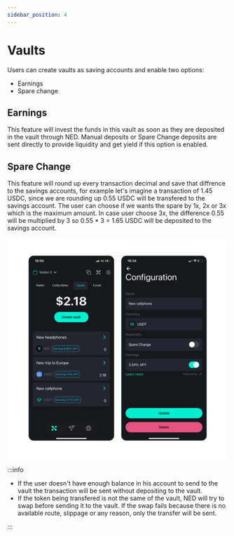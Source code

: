 ```yaml
---
sidebar_position: 4
---
```


# Vaults

Users can create vaults as saving accounts and enable two options:

- Earnings
- Spare change

## Earnings

This feature will invest the funds in this vault as soon as they are deposited
in the vault through NED. Manual deposits or Spare Change deposits are sent
directly to provide liquidity and get yield if this option is enabled.

## Spare Change

This feature will round up every transaction decimal and save that diffrence to
the savings accounts, for example let's imagine a transaction of 1.45 USDC,
since we are rounding up 0.55 USDC will be transfered to the savings account.
The user can choose if we wants the spare by 1x, 2x or 3x which is the maximum
amount. In case user choose 3x, the difference 0.55 will be multiplied by 3 so
0.55 \* 3 = 1.65 USDC will be deposited to the savings account.

![](./img/vaults.png)

:::info

- If the user doesn't have enough balance in his account to send to the vault
  the transaction will be sent without depositing to the vault.
- If the token being transfered is not the same of the vault, NED will try to
  swap before sending it to the vault. If the swap fails because there is no
  available route, slippage or any reason, only the transfer will be sent.

:::
